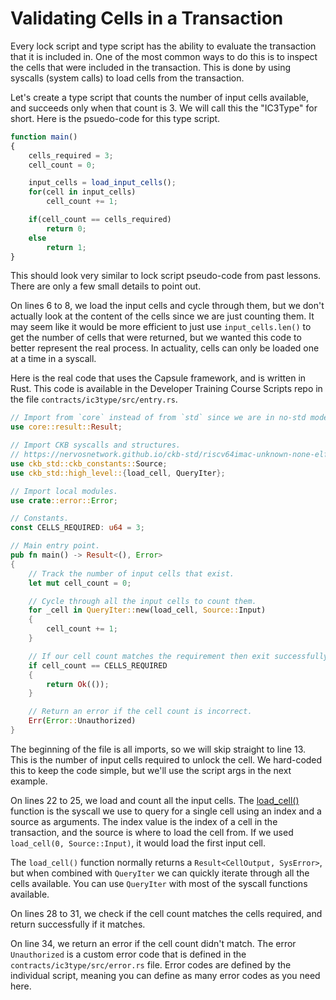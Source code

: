 # Validating Cells in a Transaction

Every lock script and type script has the ability to evaluate the transaction that it is included in. One of the most common ways to do this is to inspect the cells that were included in the transaction. This is done by using syscalls \(system calls\) to load cells from the transaction. 

Let's create a type script that counts the number of input cells available, and succeeds only when that count is 3. We will call this the "IC3Type" for short. Here is the psuedo-code for this type script.

```javascript
function main()
{
    cells_required = 3;
    cell_count = 0;

    input_cells = load_input_cells();
    for(cell in input_cells)
        cell_count += 1;

    if(cell_count == cells_required)
        return 0;
    else
        return 1;
}
```

This should look very similar to lock script pseudo-code from past lessons. There are only a few small details to point out.

On lines 6 to 8, we load the input cells and cycle through them, but we don't actually look at the content of the cells since we are just counting them. It may seem like it would be more efficient to just use `input_cells.len()` to get the number of cells that were returned, but we wanted this code to better represent the real process. In actuality, cells can only be loaded one at a time in a syscall.

Here is the real code that uses the Capsule framework, and is written in Rust. This code is available in the Developer Training Course Scripts repo in the file `contracts/ic3type/src/entry.rs`.

```rust
// Import from `core` instead of from `std` since we are in no-std mode
use core::result::Result;

// Import CKB syscalls and structures.
// https://nervosnetwork.github.io/ckb-std/riscv64imac-unknown-none-elf/doc/ckb_std/index.html
use ckb_std::ckb_constants::Source;
use ckb_std::high_level::{load_cell, QueryIter};

// Import local modules.
use crate::error::Error;

// Constants.
const CELLS_REQUIRED: u64 = 3;

// Main entry point.
pub fn main() -> Result<(), Error>
{
	// Track the number of input cells that exist.
	let mut cell_count = 0;

	// Cycle through all the input cells to count them.
	for _cell in QueryIter::new(load_cell, Source::Input)
	{
		cell_count += 1;
	}

	// If our cell count matches the requirement then exit successfully.
	if cell_count == CELLS_REQUIRED
	{
		return Ok(());
	}

	// Return an error if the cell count is incorrect.
	Err(Error::Unauthorized)
}
```

The beginning of the file is all imports, so we will skip straight to line 13. This is the number of input cells required to unlock the cell. We hard-coded this to keep the code simple, but we'll use the script args in the next example.

On lines 22 to 25, we load and count all the input cells. The [load\_cell\(\)](https://nervosnetwork.github.io/ckb-std/riscv64imac-unknown-none-elf/doc/ckb_std/high_level/fn.load_cell.html) function is the syscall we use to query for a single cell using an index and a source as arguments. The index value is the index of a cell in the transaction, and the source is where to load the cell from. If we used `load_cell(0, Source::Input)`, it would load the first input cell. 

The `load_cell()` function normally returns a `Result<CellOutput, SysError>`, but when combined with `QueryIter` we can quickly iterate through all the cells available. You can use `QueryIter` with most of the syscall functions available.

On lines 28 to 31, we check if the cell count matches the cells required, and return successfully if it matches.

On line 34, we return an error if the cell count didn't match. The error `Unauthorized` is a custom error code that is defined in the `contracts/ic3type/src/error.rs` file. Error codes are defined by the individual script, meaning you can define as many error codes as you need here.



